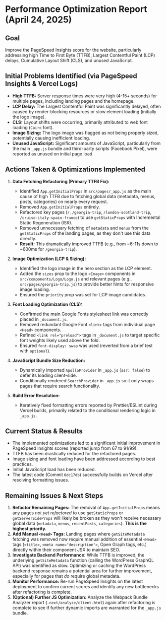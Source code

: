 # Performance Optimization Report (April 24, 2025)

## Goal

Improve the PageSpeed Insights score for the website, particularly addressing high Time to First Byte (TTFB), Largest Contentful Paint (LCP) delays, Cumulative Layout Shift (CLS), and unused JavaScript.

## Initial Problems Identified (via PageSpeed Insights & Vercel Logs)

- **High TTFB:** Server response times were very high (4-15+ seconds) for multiple pages, including landing pages and the homepage.
- **LCP Delay:** The Largest Contentful Paint was significantly delayed, often caused by render-blocking resources or slow element loading (initially the logo image).
- **CLS:** Layout shifts were occurring, primarily attributed to web font loading (`Cairo` font).
- **Image Sizing:** The logo image was flagged as not being properly sized, potentially causing inefficient loading.
- **Unused JavaScript:** Significant amounts of JavaScript, particularly from the main `_app.js` bundle and third-party scripts (Facebook Pixel), were reported as unused on initial page load.

## Actions Taken & Optimizations Implemented

1.  **Data Fetching Refactoring (Primary TTFB Fix):**

    - Identified `App.getInitialProps` in `src/pages/_app.js` as the main cause of high TTFB due to fetching global data (metadata, menus, posts, categories) on nearly every request.
    - Removed `App.getInitialProps` entirely.
    - Refactored key pages (`/`, `/georgia-trip`, `/london-scotland-trip`, `/cruise-italy-spain-france`) to use `getStaticProps` with Incremental Static Regeneration (ISR).
    - Removed unnecessary fetching of `metadata` and `menus` from the `getStaticProps` of the landing pages, as they don't use this data directly.
    - **Result:** This dramatically improved TTFB (e.g., from ~6-11s down to ~600ms for `/georgia-trip`).

2.  **Image Optimization (LCP & Sizing):**

    - Identified the logo image in the hero section as the LCP element.
    - Added the `sizes` prop to the logo `<Image>` components in `src/components/Logo/Logo.js` and relevant pages (e.g., `src/pages/georgia-trip.js`) to provide better hints for responsive image loading.
    - Ensured the `priority` prop was set for LCP image candidates.

3.  **Font Loading Optimization (CLS):**

    - Confirmed the main Google Fonts stylesheet link was correctly placed in `_document.js`.
    - Removed redundant Google Font `<link>` tags from individual page `<Head>` components.
    - Refined `<link rel="preload">` tags in `_document.js` to target specific font weights likely used above the fold.
    - Ensured `font-display: swap` was used (reverted from a brief test with `optional`).

4.  **JavaScript Bundle Size Reduction:**

    - Dynamically imported `ApolloProvider` in `_app.js` (`ssr: false`) to defer its loading client-side.
    - Conditionally rendered `SearchProvider` in `_app.js` so it only wraps pages that require search functionality.

5.  **Build Error Resolution:**
    - Iteratively fixed formatting errors reported by Prettier/ESLint during Vercel builds, primarily related to the conditional rendering logic in `_app.js`.

## Current Status & Results

- The implemented optimizations led to a significant initial improvement in PageSpeed Insights scores (reported jump from 67 to 91/99).
- TTFB has been drastically reduced for the refactored pages.
- Image sizing and font loading have been addressed according to best practices.
- Initial JavaScript load has been reduced.
- The latest code (Commit `6dc17db`) successfully builds on Vercel after resolving formatting issues.

## Remaining Issues & Next Steps

1.  **Refactor Remaining Pages:** The removal of `App.getInitialProps` means any pages _not yet refactored_ to use `getStaticProps` or `getServerSideProps` will likely be broken as they won't receive necessary global data (`metadata`, `menus`, `recentPosts`, `categories`). **This is the highest priority.**
2.  **Add Manual `<Head>` Tags:** Landing pages where `getSiteMetadata` fetching was removed now require manual addition of essential `<Head>` tags (`<title>`, `<meta name="description">`, Open Graph tags, etc.) directly within their component JSX to maintain SEO.
3.  **Investigate Backend Performance:** While TTFB is improved, the underlying `getSiteMetadata` function (calling the WordPress GraphQL API) was identified as slow. Optimizing or caching the WordPress backend response remains a potential area for further improvement, especially for pages that _do_ require global metadata.
4.  **Monitor Performance:** Re-run PageSpeed Insights on the latest deployment to confirm current scores and identify any new bottlenecks after refactoring is complete.
5.  **(Optional) Further JS Optimization:** Analyze the Webpack Bundle Analyzer report (`.next/analyze/client.html`) again after refactoring is complete to see if further dynamic imports are warranted for the `_app.js` bundle.
